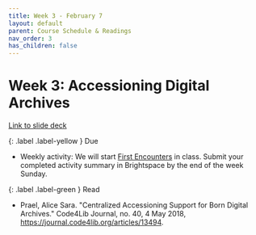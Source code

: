 ```yaml
---
title: Week 3 - February 7
layout: default
parent: Course Schedule & Readings
nav_order: 3
has_children: false
---
```


# Week 3: Accessioning Digital Archives

<a href="https://drive.google.com/file/d/1mYldAzDa1E1P-DbY0T2icm7g_ixSpdKq/view?usp=drive_link" target="_blank">Link to slide deck</a>

{: .label .label-yellow }
Due
* Weekly activity: We will start <a href="https://digital-archives.github.io/HISTGA1011/activities/policy_comparison.html" target="_blank">First Encounters</a> in class. Submit your completed activity summary in Brightspace by the end of the week Sunday.

{: .label .label-green }
Read
* Prael, Alice Sara. "Centralized Accessioning Support for Born Digital Archives." Code4Lib Journal, no. 40, 4 May 2018, <a href="https://journal.code4lib.org/articles/13494" target="_blank">https://journal.code4lib.org/articles/13494</a>.
